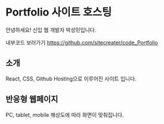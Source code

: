 # Portfolio 사이트 호스팅
안녕하세요! 신입 웹 개발자 박성민입니다.

내부코드 보러가기
https://github.com/sitecreater/code_Portfolio

## 소개
React, CSS, Github Hosting으로 이루어진 사이트 입니다.

## 반응형 웹페이지
PC, tablet, mobile 해상도에 따라 화면이 맞춰집니다.
